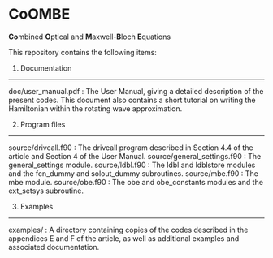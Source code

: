 # CoOMBE
**Co**mbined **O**ptical and **M**axwell-**B**loch **E**quations

This repository contains the following items:

1. Documentation
----------------

doc/user_manual.pdf : The User Manual, giving a detailed description
                  of the present codes. This document also contains
                  a short tutorial on writing the Hamiltonian within
                  the rotating wave approximation. 

2. Program files 
----------------

source/driveall.f90         : The driveall program described in Section 4.4 of
                       the article and Section 4 of the User Manual.
source/general_settings.f90 : The general_settings module.
source/ldbl.f90             : The ldbl and ldblstore modules and the fcn_dummy and
                       solout_dummy subroutines.
source/mbe.f90              : The mbe module.
source/obe.f90              : The obe and obe_constants modules and the ext_setsys
                       subroutine.


3. Examples
-----------

examples/ : A directory containing copies of the codes described in the
           appendices E and F of the article, as well as additional examples and associated documentation.
